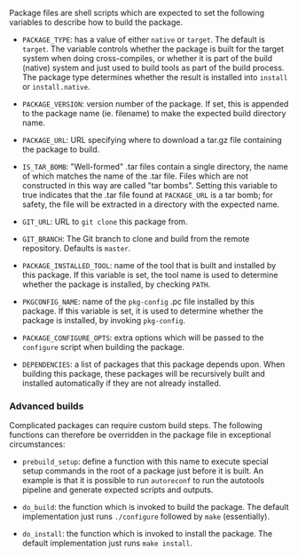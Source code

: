 Package files are shell scripts which are expected to set the following
variables to describe how to build the package.

* `PACKAGE_TYPE`: has a value of either `native` or `target`. The
  default is `target`. The variable controls whether the package is
  built for the target system when doing cross-compiles, or whether it
  is part of the build (native) system and just used to build tools as
  part of the build process. The package type determines whether the
  result is installed into `install` or `install.native`.

* `PACKAGE_VERSION`: version number of the package. If set, this is
  appended to the package name (ie. filename) to make the expected build
  directory name.

* `PACKAGE_URL`: URL specifying where to download a tar.gz file containing
  the package to build.

* `IS_TAR_BOMB`: "Well-formed" .tar files contain a single directory,
  the name of which matches the name of the .tar file. Files which are
  not constructed in this way are called "tar bombs". Setting this
  variable to true indicates that the .tar file found at `PACKAGE_URL`
  is a tar bomb; for safety, the file will be extracted in a directory
  with the expected name.

* `GIT_URL`: URL to `git clone` this package from.

* `GIT_BRANCH`: The Git branch to clone and build from the remote
  repository. Defaults is `master`.

* `PACKAGE_INSTALLED_TOOL`: name of the tool that is built and installed
  by this package. If this variable is set, the tool name is used to
  determine whether the package is installed, by checking `PATH`.

* `PKGCONFIG_NAME`: name of the `pkg-config` .pc file installed by this
  package. If this variable is set, it is used to determine whether the
  package is installed, by invoking `pkg-config`.

* `PACKAGE_CONFIGURE_OPTS`: extra options which will be passed to the
  `configure` script when building the package.

* `DEPENDENCIES`: a list of packages that this package depends upon. When
  building this package, these packages will be recursively built and
  installed automatically if they are not already installed.

### Advanced builds

Complicated packages can require custom build steps. The following functions
can therefore be overridden in the package file in exceptional circumstances:

* `prebuild_setup`: define a function with this name to execute special
  setup commands in the root of a package just before it is built. An
  example is that it is possible to run `autoreconf` to run the autotools
  pipeline and generate expected scripts and outputs.

* `do_build`: the function which is invoked to build the package. The default
  implementation just runs `./configure` followed by `make` (essentially).

* `do_install`: the function which is invoked to install the package. The
  default implementation just runs `make install`.


